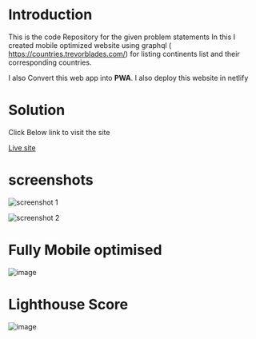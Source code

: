# Introduction

This is the code Repository for the given problem statements
In this I created mobile optimized website using graphql (​https://countries.trevorblades.com/​) for listing continents list and their corresponding countries.

I also Convert this web app into **PWA**. I also deploy this website in netlify

# Solution

Click Below link to visit the site

[Live site](https://6028c44a4c422e9243b746a2--modest-fermat-9c879c.netlify.app/)

# screenshots

![screenshot 1](https://user-images.githubusercontent.com/67433489/107870752-2b5a1700-6ec1-11eb-8080-b9747c317cca.png)

![screenshot 2](https://user-images.githubusercontent.com/67433489/107870782-72480c80-6ec1-11eb-899a-a1cc57eba9c0.png)

# Fully Mobile optimised
![image](https://user-images.githubusercontent.com/67433489/107870860-55600900-6ec2-11eb-9f7f-7d17a562f40f.png)

# Lighthouse Score
![image](https://user-images.githubusercontent.com/67433489/107870886-a1ab4900-6ec2-11eb-84b6-e326858f54ff.png)
